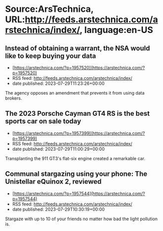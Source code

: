 # Source:ArsTechnica, URL:http://feeds.arstechnica.com/arstechnica/index/, language:en-US

## Instead of obtaining a warrant, the NSA would like to keep buying your data
 - [https://arstechnica.com/?p=1957520](https://arstechnica.com/?p=1957520)
 - RSS feed: http://feeds.arstechnica.com/arstechnica/index/
 - date published: 2023-07-29T11:23:26+00:00

The agency opposes an amendment that prevents it from using data brokers.

## The 2023 Porsche Cayman GT4 RS is the best sports car on sale today
 - [https://arstechnica.com/?p=1957399](https://arstechnica.com/?p=1957399)
 - RSS feed: http://feeds.arstechnica.com/arstechnica/index/
 - date published: 2023-07-29T11:00:29+00:00

Transplanting the 911 GT3's flat-six engine created a remarkable car.

## Communal stargazing using your phone: The Unistellar eQuinox 2, reviewed
 - [https://arstechnica.com/?p=1957544](https://arstechnica.com/?p=1957544)
 - RSS feed: http://feeds.arstechnica.com/arstechnica/index/
 - date published: 2023-07-29T10:30:19+00:00

Stargaze with up to 10 of your friends no matter how bad the light pollution is.

